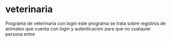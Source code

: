 # veterinaria
Programa de veterinaria con login
este programa se trata sobre registros de animales que cuenta con login y autenticacion para que no cualquier persona entre
